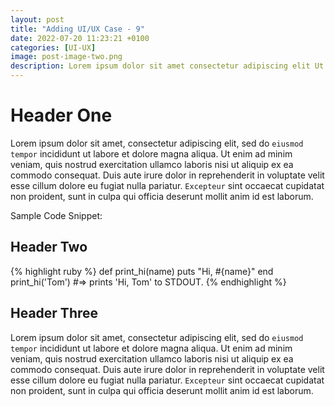 ```yaml
---
layout: post
title: "Adding UI/UX Case - 9"
date: 2022-07-20 11:23:21 +0100
categories: [UI-UX]
image: post-image-two.png
description: Lorem ipsum dolor sit amet consectetur adipiscing elit Ut et massa mi. Aliquam in hendrerit urna. Pellentesque sit amet sapien fringilla, mattis ligula consectetur, ultrices mauris. Maecenas vitae mattis 
---
```


# Header One

Lorem ipsum dolor sit amet, consectetur adipiscing elit, sed do `eiusmod tempor` incididunt ut labore et dolore magna aliqua. Ut enim ad minim veniam, quis nostrud exercitation ullamco laboris nisi ut aliquip ex ea commodo consequat. Duis aute irure dolor in reprehenderit in voluptate velit esse cillum dolore eu fugiat nulla pariatur. `Excepteur` sint occaecat cupidatat non proident, sunt in culpa qui officia deserunt mollit anim id est laborum.

Sample Code Snippet:

## Header Two

{% highlight ruby %}
def print_hi(name)
puts "Hi, #{name}"
end
print_hi('Tom')
#=> prints 'Hi, Tom' to STDOUT.
{% endhighlight %}

## Header Three

Lorem ipsum dolor sit amet, consectetur adipiscing elit, sed do `eiusmod tempor` incididunt ut labore et dolore magna aliqua. Ut enim ad minim veniam, quis nostrud exercitation ullamco laboris nisi ut aliquip ex ea commodo consequat. Duis aute irure dolor in reprehenderit in voluptate velit esse cillum dolore eu fugiat nulla pariatur. `Excepteur` sint occaecat cupidatat non proident, sunt in culpa qui officia deserunt mollit anim id est laborum.
